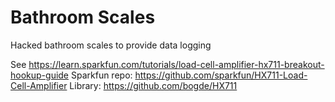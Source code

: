 # Bathroom Scales
Hacked bathroom scales to provide data logging

See https://learn.sparkfun.com/tutorials/load-cell-amplifier-hx711-breakout-hookup-guide
Sparkfun repo: https://github.com/sparkfun/HX711-Load-Cell-Amplifier
Library: https://github.com/bogde/HX711
